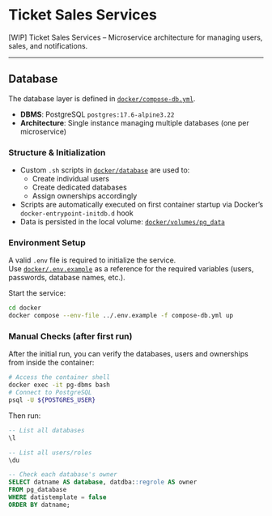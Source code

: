 # Ticket Sales Services

[WIP] Ticket Sales Services – Microservice architecture for managing users, sales, and notifications.

---

## Database

The database layer is defined in [`docker/compose-db.yml`](docker/compose-db.yml).

- **DBMS**: PostgreSQL `postgres:17.6-alpine3.22`
- **Architecture**: Single instance managing multiple databases (one per microservice)

### Structure & Initialization

- Custom `.sh` scripts in [`docker/database`](docker/database) are used to:
  - Create individual users
  - Create dedicated databases
  - Assign ownerships accordingly
- Scripts are automatically executed on first container startup via Docker’s `docker-entrypoint-initdb.d` hook
- Data is persisted in the local volume: [`docker/volumes/pg_data`](docker/volumes/pg_data)

### Environment Setup

A valid `.env` file is required to initialize the service.  
Use [`docker/.env.example`](docker/.env.example) as a reference for the required variables (users, passwords, database names, etc.).

Start the service:

```bash
cd docker
docker compose --env-file ../.env.example -f compose-db.yml up
```

### Manual Checks (after first run)
After the initial run, you can verify the databases, users and ownerships from inside the container:
```bash
# Access the container shell
docker exec -it pg-dbms bash
# Connect to PostgreSQL
psql -U ${POSTGRES_USER}
```

Then run:
```sql
-- List all databases
\l

-- List all users/roles
\du

-- Check each database's owner
SELECT datname AS database, datdba::regrole AS owner
FROM pg_database
WHERE datistemplate = false
ORDER BY datname;

```

